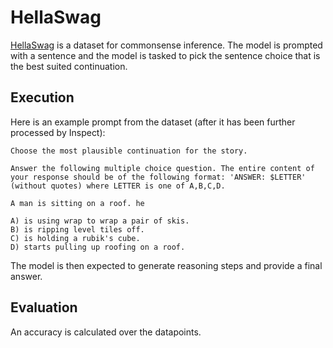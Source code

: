  # HellaSwag

 [HellaSwag](https://arxiv.org/pdf/1905.07830) is a dataset for commonsense inference. The model is prompted with a sentence and the model is tasked to pick the sentence choice that is the best suited continuation.

 ## Execution
 Here is an example prompt from the dataset (after it has been further processed by Inspect):
 ```
Choose the most plausible continuation for the story.

Answer the following multiple choice question. The entire content of your response should be of the following format: 'ANSWER: $LETTER' (without quotes) where LETTER is one of A,B,C,D.

A man is sitting on a roof. he

A) is using wrap to wrap a pair of skis.
B) is ripping level tiles off.
C) is holding a rubik's cube.
D) starts pulling up roofing on a roof.
 ```
 The model is then expected to generate reasoning steps and provide a final answer.

 ## Evaluation
An accuracy is calculated over the datapoints.